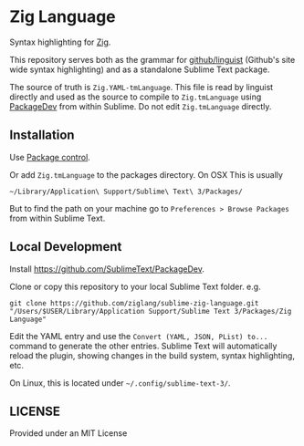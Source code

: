 Zig Language
============

Syntax highlighting for [Zig](http://ziglang.org/).

This repository serves both as the grammar for
[github/linguist](https://github.com/github/linguist) (Github's site wide
syntax highlighting) and as a standalone Sublime Text package.

The source of truth is `Zig.YAML-tmLanguage`. This file is read by linguist
directly and used as the source to compile to `Zig.tmLanguage` using
[PackageDev](https://github.com/SublimeText/PackageDev) from within Sublime. Do
not edit `Zig.tmLanguage` directly.

Installation
-----------

Use [Package control](https://packagecontrol.io).

Or add `Zig.tmLanguage` to the packages directory. On OSX This is usually

```
~/Library/Application\ Support/Sublime\ Text\ 3/Packages/
```

But to find the path on your machine go to `Preferences > Browse Packages` from
within Sublime Text.

Local Development
-----------------

Install https://github.com/SublimeText/PackageDev.

Clone or copy this repository to your local Sublime Text folder. e.g.

```
git clone https://github.com/ziglang/sublime-zig-language.git "/Users/$USER/Library/Application Support/Sublime Text 3/Packages/Zig Language"
```

Edit the YAML entry and use the `Convert (YAML, JSON, PList) to...` command
to generate the other entries. Sublime Text will automatically reload the plugin, showing changes in the build system, syntax highlighting, etc.


On Linux, this is located under `~/.config/sublime-text-3/`.

LICENSE
-------

Provided under an MIT License
